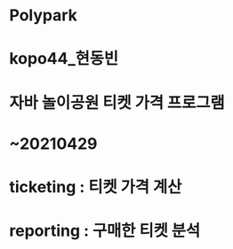 # Polypark
# kopo44_현동빈
# 자바 놀이공원 티켓 가격 프로그램
# ~20210429
# ticketing : 티켓 가격 계산
# reporting : 구매한 티켓 분석 
